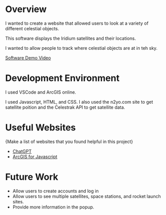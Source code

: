# Overview

I wanted to create a website that allowed users to look at a variety of different celestial objects. 

This software displays the Iridium satellites and their locations.

I wanted to allow people to track where celestial objects are at in teh sky. 

[Software Demo Video](https://ooo.mmhmm.app/z_xWwyrPnYwJOMLtRw6uqX)

# Development Environment

I used VSCode and ArcGIS online. 

I used Javascript, HTML, and CSS. I also used the n2yo.com site to get satellite poition and the Celestrak API to get satellite data. 

# Useful Websites

{Make a list of websites that you found helpful in this project}
* [ChatGPT](https://chat.openai.com/)
* [ArcGIS for Javascript](https://developers.arcgis.com/javascript/latest/)

# Future Work

* Allow users to create accounts and log in
* Allow users to see multiple satellites, space stations, and rocket launch sites.
* Provide more information in the popup. 